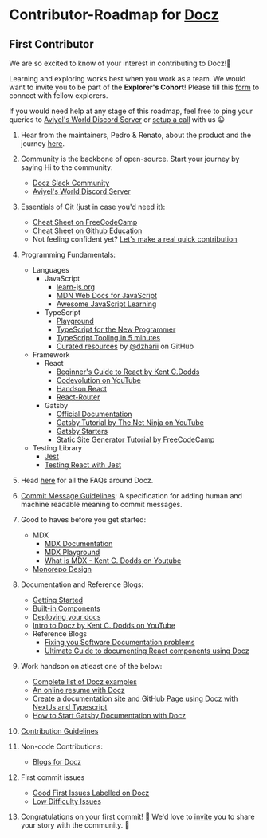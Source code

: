 # Contributor-Roadmap for [Docz](https://www.docz.site/)

## First Contributor

We are so excited to know of your interest in contributing to Docz!🎉 

Learning and exploring works best when you work as a team. We would want to invite you to be part of the **Explorer's Cohort**! Please fill this [form](https://aviyel.typeform.com/to/w2mzeA97) to connect with fellow explorers.

If you would need help at any stage of this roadmap, feel free to ping your queries to [Aviyel's World Discord Server](https://discord.gg/mB5w2D59za) or [setup a call](https://calendly.com/siddharthshiv/first-contributor-catchup-docz) with us :grinning:

1. Hear from the maintainers, Pedro & Renato, about the product and the journey [here](https://www.youtube.com/watch?v=B7IPwnGd7nQ&list=PLQEGxqpF0XxZpDsPZFASuTT9wNZZkpqEE&index=1).

2. Community is the backbone of open-source. Start your journey by saying Hi to the community:
    - [Docz Slack Community](https://docz-workspace.slack.com/join/shared_invite/enQtNzc4ODc2ODA3NzUxLWI0ZmYwY2NhNjhkNDFjN2UzYzlmMDcwZjQyZGY4MWQ1NmQwZDVlZDE4MmE3N2I4MWRjZTAxZjY4ODk4NGMzZjg#/shared-invite/email)
    - [Aviyel's World Discord Server](https://discord.gg/mB5w2D59za)

3. Essentials of Git (just in case you'd need it):
    - [Cheat Sheet on FreeCodeCamp](https://www.freecodecamp.org/news/a-simple-git-guide-and-cheat-sheet-for-open-source-contributors/)
    - [Cheat Sheet on Github Education](https://education.github.com/git-cheat-sheet-education.pdf)
    - Not feeling confident yet? [Let's make a real quick contribution](https://github.com/firstcontributions/first-contributions)

4. Programming Fundamentals:
   - Languages
     - JavaScript
        -  [learn-js.org](https://www.learn-js.org/)
        -  [MDN Web Docs for JavaScript](https://developer.mozilla.org/en-US/docs/Web/JavaScript/Reference)
        -  [Awesome JavaScript Learning](https://github.com/micromata/awesome-javascript-learning)
     - TypeScript
        - [Playground](https://www.typescriptlang.org/play)
        - [TypeScript for the New Programmer](https://www.typescriptlang.org/docs/handbook/typescript-from-scratch.html)
        - [TypeScript Tooling in 5 minutes](https://www.typescriptlang.org/docs/handbook/typescript-tooling-in-5-minutes.html)
        - [Curated resources](https://github.com/dzharii/awesome-typescript) by [@dzharii](https://github.com/dzharii) on GitHub
   - Framework
     - React
       - [Beginner's Guide to React by Kent C.Dodds](https://egghead.io/courses/the-beginner-s-guide-to-react)
       - [Codevolution on YouTube](https://www.youtube.com/c/Codevolution/playlists)
       - [Handson React](https://handsonreact.com/docs/)
       - [React-Router](https://reacttraining.com/react-router/)
     - Gatsby
       - [Official Documentation](https://www.gatsbyjs.com/docs/tutorial/)
       - [Gatsby Tutorial by The Net Ninja on YouTube](https://www.youtube.com/watch?v=Qms4k6y7OgI&list=PL4cUxeGkcC9hw1g77I35ZivVLe8k2nvjB)
       - [Gatsby Starters](https://www.gatsbyjs.com/starters/)
       - [Static Site Generator Tutorial by FreeCodeCamp](https://youtu.be/RaTpreA0v7Q)
   - Testing Library
     - [Jest](https://facebook.github.io/jest/) 
     - [Testing React with Jest](https://testing-library.com/docs/react-testing-library/example-intro/)

5. Head [here](https://aviyel.com/projects/9/docz/questions) for all the FAQs around Docz.

6. [Commit Message Guidelines](https://www.conventionalcommits.org/en/v1.0.0/): A specification for adding human and machine readable meaning to commit messages.

7. Good to haves before you get started:
    - MDX
      - [MDX Documentation](https://mdxjs.com/)
      - [MDX Playground](https://mdxjs.com/playground/)
      - [What is MDX - Kent C. Dodds on Youtube](https://www.youtube.com/watch?v=d2sQiI5NFAM)
    - [Monorepo Design](https://semaphoreci.com/blog/what-is-monorepo)

8. Documentation and Reference Blogs:
    - [Getting Started](https://www.docz.site/docs/getting-started)
    - [Built-in Components](https://www.docz.site/docs/built-in-components)
    - [Deploying your docs](https://www.docz.site/docs/deploying-your-docs)
    - [Intro to Docz by Kent C. Dodds on YouTube](https://www.youtube.com/watch?v=VCvum6COleQ)
    - Reference Blogs
      - [Fixing you Software Documentation problems](https://aviyel.com/post/1469/fixing-your-software-documentation-problem-in-2022)
      - [Ultimate Guide to documenting React components using Docz](https://aviyel.com/post/1296/ultimate-guide-to-documenting-react-components-using-docz)

9. Work handson on atleast one of the below:
    - [Complete list of Docz examples](https://github.com/doczjs/docz/tree/main/examples)
    - [An online resume with Docz](https://aviyel.com/post/1152/thinking-outside-the-box-an-online-resume-with-docz)
    - [Create a documentation site and GitHub Page using Docz with NextJs and Typescript](https://aviyel.com/post/824/how-to-create-a-documentation-site-and-github-page-using-docz-with-nextjs-and-typescript)
    - [How to Start Gatsby Documentation with Docz](https://aviyel.com/post/974/how-to-start-gatsby-documentation-with-docz)

10. [Contribution Guidelines](https://github.com/doczjs/docz/blob/main/CONTRIBUTING.md)

11. Non-code Contributions:
    - [Blogs for Docz](https://github.com/aviyeldevrel/Aviyel-Blogs-Review/issues)

12. First commit issues
    - [Good First Issues Labelled on Docz](https://github.com/doczjs/docz/issues?q=+label%3A%22good+first+issue%22+)
    - [Low Difficulty Issues](https://github.com/doczjs/docz/issues?q=label%3A%22difficult%3A+low%22)

13. Congratulations on your first commit! :tada: We'd love to [invite](https://aviyel.typeform.com/to/YnJdmq7k) you to share your story with the community. :microphone:
